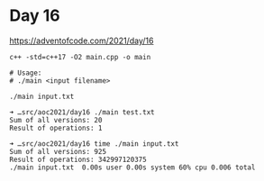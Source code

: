 # Day 16

https://adventofcode.com/2021/day/16

```
c++ -std=c++17 -O2 main.cpp -o main

# Usage:
# ./main <input filename>

./main input.txt
```

```
➜ …src/aoc2021/day16 ./main test.txt
Sum of all versions: 20
Result of operations: 1

➜ …src/aoc2021/day16 time ./main input.txt
Sum of all versions: 925
Result of operations: 342997120375
./main input.txt  0.00s user 0.00s system 60% cpu 0.006 total
```
